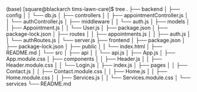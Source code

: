 (base) [square@blackarch tims-lawn-care]$ tree
.
├── backend
│   ├── config
│   │   └── db.js
│   ├── controllers
│   │   ├── appointmentController.js
│   │   └── authController.js
│   ├── middleware
│   │   └── auth.js
│   ├── models
│   │   ├── Appointment.js
│   │   └── User.js
│   ├── package.json
│   ├── package-lock.json
│   ├── routes
│   │   ├── appointments.js
│   │   ├── auth.js
│   │   └── authRoutes.js
│   └── server.js
├── frontend
│   ├── package.json
│   ├── package-lock.json
│   ├── public
│   │   └── index.html
│   ├── README.md
│   └── src
│       ├── api
│       │   └── api.js
│       ├── App.js
│       ├── App.module.css
│       ├── components
│       │   ├── Header.js
│       │   ├── Header.module.css
│       │   └── Login.js
│       ├── index.js
│       ├── pages
│       │   ├── Contact.js
│       │   ├── Contact.module.css
│       │   ├── Home.js
│       │   ├── Home.module.css
│       │   ├── Services.js
│       │   └── Services.module.css
│       └── services
└── README.md